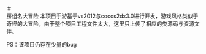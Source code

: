 ＃  
房组名大冒险
本项目手游基于vs2012与cocos2dx3.0进行开发，游戏风格类似于奇怪的大冒险，由于整个项目工程文件太大，这里只上传了相应的类源码与资源文件。

PS：该项目仍存在少量的bug




